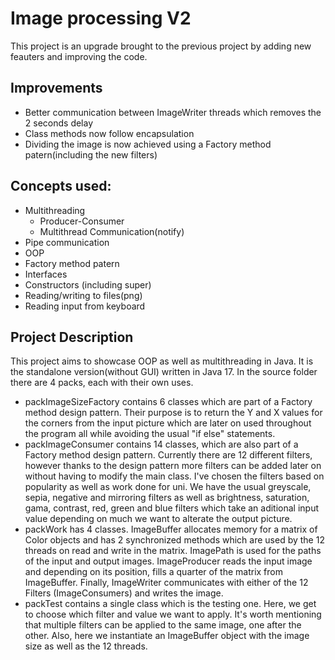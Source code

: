 # Image processing V2
This project is an upgrade brought to the previous project by adding new feauters and improving the code.

## Improvements
- Better communication between ImageWriter threads which removes the 2 seconds delay
- Class methods now follow encapsulation 
- Dividing the image is now achieved using a Factory method patern(including the new filters)

## Concepts used:
- Multithreading
	 - Producer-Consumer
	 - Multithread Communication(notify)
- Pipe communication
- OOP
- Factory method patern
- Interfaces
- Constructors (including super)
- Reading/writing to files(png)
- Reading input from keyboard

## Project Description
This project aims to showcase OOP as well as multithreading in Java. It is the standalone version(without GUI) written in Java 17.
In the source folder there are 4 packs, each with their own uses.
  - packImageSizeFactory contains 6 classes which are part of a Factory method design pattern. Their purpose is to return the Y and X values for the corners from the input picture which are later on used throughout the program all while avoiding the usual "if else" statements. 
  - packImageConsumer contains 14 classes, which are also part of a Factory method design pattern. Currently there are 12 different filters, however thanks to the design pattern more filters can be added later on without having to modify the main class. I've chosen the filters based on popularity as well as work done for uni. We have the usual greyscale, sepia, negative and mirroring filters as well as brightness, saturation, gama, contrast, red, green and blue filters which take an aditional input value depending on much we want to alterate the output picture.
  - packWork has 4 classes. ImageBuffer allocates memory for a matrix of Color objects and has 2 synchronized methods which are used by the 12 threads on read and write in the matrix. ImagePath is used for the paths of the input and output images. ImageProducer reads the input image and depending on its position, fills a quarter of the matrix from ImageBuffer. Finally, ImageWriter communicates with either of the 12 Filters (ImageConsumers) and writes the image.
  - packTest contains a single class which is the testing one. Here, we get to choose which filter and value we want to apply. It's worth mentioning that multiple filters can be applied to the same image, one after the other. Also, here we instantiate an ImageBuffer object with the image size as well as the 12 threads.


